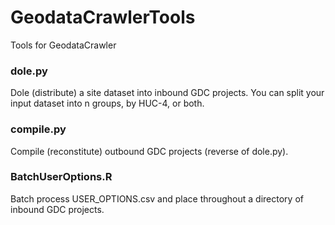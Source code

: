 # GeodataCrawlerTools
Tools for GeodataCrawler

### dole.py
Dole (distribute) a site dataset into inbound GDC projects. You can split your input dataset into n groups, by HUC-4, or both.

### compile.py
Compile (reconstitute) outbound GDC projects (reverse of dole.py).

### BatchUserOptions.R
Batch process USER_OPTIONS.csv and place throughout a directory of inbound GDC projects.
